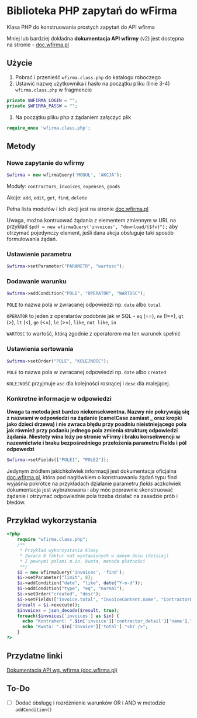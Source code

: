 # Biblioteka PHP zapytań do wFirma 
Klasa PHP do konstruowania prostych zapytań do API wfirma

Mniej lub bardziej dokładna **dokumentacja API wfirmy** (v2) jest dostępna na stronie - [doc.wfirma.pl]

## Użycie
1. Pobrać i przenieść `wfirma.class.php` do katalogu roboczego
1. Ustawić nazwę użytkownika i hasło na początku pliku (linie 3-4) `wfirma.class.php` w fragmencie
```php
private $WFIRMA_LOGIN = "";
private $WFIRMA_PASSW = "";
```
1. Na początku pliku php z żądaniem załączyć plik
```php
require_once 'wfirma.class.php';
```

## Metody
### Nowe zapytanie do wfirmy
```php 
$wfirma = new wfirmaQuery('MODUŁ', 'AKCJA');
```
Moduły: `contractors`,  `invoices`, `expenses`, `goods`

Akcje: `add`, `edit`, `get`, `find`, `delete`

Pełna lista modułów i ich akcji jest na stronie [doc.wfirma.pl]

Uwaga, można kontruować żądania z elementem zmiennym w URL na przykład `$pdf = new wfirmaQuery('invoices', "download/{$fv}");` aby otrzymać pojedynczy element, jeśli dana akcja obsługuje taki sposób formułowania żądań.

### Ustawienie parametru
```php
$wfirma->setParameter("PARAMETR", "wartosc");
```

### Dodawanie warunku
```php
$wfirma->addCondition("POLE", "OPERATOR", "WARTOSC");
```
`POLE` to nazwa pola w zwracanej odpowiedzi np. `date` albo `total`

`OPERATOR` to jeden z operatarów podobnie jak w SQL - `eq` (==), `ne` (!==), `gt` (>), `lt` (<), `ge` (<=), `le` (>=), `like`, `not like`, `in`

`WARTOSC` to wartość, którą zgodnie z operatorem ma ten warunek spełnić

### Ustawienia sortowania
```php
$wfirma->setOrder("POLE", "KOLEJNOŚĆ");
```

`POLE` to nazwa pola w zwracanej odpowiedzi np. `date` albo `created`

`KOLEJNOŚĆ` przyjmuje `asc` dla kolejności rosnącej i `desc` dla malejącej.

### Konkretne informacje w odpowiedzi
**Uwaga ta metoda jest bardzo niekonsekwentna. Nazwy nie pokrywają się z nazwami w odpowiedzi na żądanie (camelCase zamiast _ oraz kropki jako dzieci drzewa) i nie zwraca błędu przy poadniu nieistniejącego pola jak również przy podaniu jednego pola zmienia strukturę odpowiedzi żądania. Niestety wina leży po stronie wFirmy i braku konsekwencji w nazewnictwie i braku bezpośredniego przełożenia parametru Fields i pól odpowedzi**
```php
$wfirma->setFields(["POLE1", "POLE2"]);
```
Jedynym źródłem jakichkolwiek informacji jest dokumentacja oficjalna [doc.wfirma.pl], która pod nagłówkiem o konstruowaniu żądań typu find wyjaśnia pokrótce na przykładach działanie parametru *fields* aczkolwiek dokumentacja jest wybrakowana i aby móc poprawnie skonstruować żądanie i otrzymać odpowiednie pola trzeba działać na zasadzie prób i błedów.

## Przykład wykorzystania
```php
<?php
    require "wfirma.class.php";
    /**
     * Przykład wykorzystania klasy
     * Zwraca 8 faktur vat wystawionych w danym dniu (dzisiaj)
     * Z pewnymi polami m.in. kwota, metoda płatności
     **/
    $i = new wfirmaQuery('invoices', 'find');
    $i->setParameter("limit", 8);
    $i->addCondition("date", "like", date("Y-m-d"));
    $i->addCondition("type", "eq", "normal");
    $i->setOrder("created", "desc");
    $i->setFields(["Invoice.total", "InvoiceContent.name", "ContractorDetail.name"]);
    $result = $i->execute();
    $invoices = json_decode($result, true);
    foreach($invoices['invoices'] as $in) {
      echo "Kontrahent: ".$in['invoice']['contractor_detail']['name']."<br />";
      echo "Kwota: ".$in['invoice']['total']."<br />";
    }
?>
```
## Przydatne linki
[Dokumentacja API wg. wfirma (doc.wfirma.pl)](doc.wfirma.pl)

## To-Do
- [ ] Dodać obsługę i rozróżnienie warunków OR i AND w metodzie `addCondition()`

[doc.wfirma.pl]: https://doc.wfirma.pl
